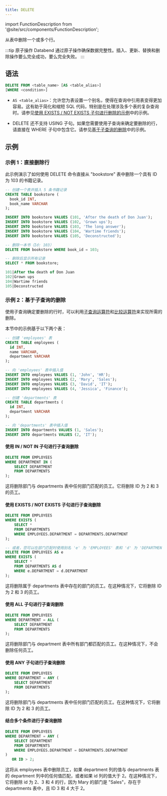 ```yaml
---
title: DELETE
---
```


import FunctionDescription from '@site/src/components/FunctionDescription';

<FunctionDescription description="引入或更新版本：v1.2.174"/>

从表中删除一个或多个行。

:::tip 原子操作
Databend 通过原子操作确保数据完整性。插入、更新、替换和删除操作要么完全成功，要么完全失败。
:::

## 语法

```sql
DELETE FROM <table_name> [AS <table_alias>] 
[WHERE <condition>]
```
- `AS <table_alias>`：允许您为表设置一个别名，使得在查询中引用表变得更加容易。这有助于简化和缩短 SQL 代码，特别是在处理涉及多个表的复杂查询时。请参见[使用 EXISTS / NOT EXISTS 子句进行删除的示例](#deleting-with-subquery-using-exists--not-exists-clause)中的示例。

- DELETE 还不支持 USING 子句。如果您需要使用子查询来确定要删除的行，请直接在 WHERE 子句中包含它。请参见[基于子查询的删除](#subquery-based-deletions)中的示例。

## 示例

### 示例 1：直接删除行

此示例演示了如何使用 DELETE 命令直接从 "bookstore" 表中删除一个具有 ID 为 103 的书籍记录。

```sql
-- 创建一个表并插入 5 条书籍记录
CREATE TABLE bookstore (
  book_id INT,
  book_name VARCHAR
);

INSERT INTO bookstore VALUES (101, 'After the death of Don Juan');
INSERT INTO bookstore VALUES (102, 'Grown ups');
INSERT INTO bookstore VALUES (103, 'The long answer');
INSERT INTO bookstore VALUES (104, 'Wartime friends');
INSERT INTO bookstore VALUES (105, 'Deconstructed');

-- 删除一本书（Id: 103）
DELETE FROM bookstore WHERE book_id = 103;

-- 删除后显示所有记录
SELECT * FROM bookstore;

101|After the death of Don Juan
102|Grown ups
104|Wartime friends
105|Deconstructed
```

### 示例 2：基于子查询的删除

使用子查询确定要删除的行时，可以利用[子查询运算符](../30-query-operators/subquery.md)和[比较运算符](../30-query-operators/comparison.md)来实现所需的删除。

本节中的示例基于以下两个表：

```sql
-- 创建 'employees' 表
CREATE TABLE employees (
  id INT,
  name VARCHAR,
  department VARCHAR
);

-- 向 'employees' 表中插入值
INSERT INTO employees VALUES (1, 'John', 'HR');
INSERT INTO employees VALUES (2, 'Mary', 'Sales');
INSERT INTO employees VALUES (3, 'David', 'IT');
INSERT INTO employees VALUES (4, 'Jessica', 'Finance');

-- 创建 'departments' 表
CREATE TABLE departments (
  id INT,
  department VARCHAR
);

-- 向 'departments' 表中插入值
INSERT INTO departments VALUES (1, 'Sales');
INSERT INTO departments VALUES (2, 'IT');
```

#### 使用 IN / NOT IN 子句进行子查询删除

```sql
DELETE FROM EMPLOYEES
WHERE DEPARTMENT IN (
    SELECT DEPARTMENT
    FROM DEPARTMENTS
);
```
这将删除部门与 departments 表中任何部门匹配的员工。它将删除 ID 为 2 和 3 的员工。

#### 使用 EXISTS / NOT EXISTS 子句进行子查询删除

```sql
DELETE FROM EMPLOYEES
WHERE EXISTS (
    SELECT *
    FROM DEPARTMENTS
    WHERE EMPLOYEES.DEPARTMENT = DEPARTMENTS.DEPARTMENT
);

-- 或者，您可以在部门匹配时使用别名 'e' 为 'EMPLOYEES' 表和 'd' 为 'DEPARTMENTS' 表删除员工。
DELETE FROM EMPLOYEES AS e
WHERE EXISTS (
    SELECT *
    FROM DEPARTMENTS AS d
    WHERE e.DEPARTMENT = d.DEPARTMENT
);
```
这将删除属于 departments 表中存在的部门的员工。在这种情况下，它将删除 ID 为 2 和 3 的员工。

#### 使用 ALL 子句进行子查询删除

```sql
DELETE FROM EMPLOYEES
WHERE DEPARTMENT = ALL (
    SELECT DEPARTMENT
    FROM DEPARTMENTS
);
```
这将删除部门与 department 表中所有部门都匹配的员工。在这种情况下，不会删除任何员工。

#### 使用 ANY 子句进行子查询删除

```sql
DELETE FROM EMPLOYEES
WHERE DEPARTMENT = ANY (
    SELECT DEPARTMENT
    FROM DEPARTMENTS
);
```
这将删除部门与 departments 表中任何部门匹配的员工。在这种情况下，它将删除 ID 为 2 和 3 的员工。

#### 结合多个条件进行子查询删除

```sql
DELETE FROM EMPLOYEES
WHERE DEPARTMENT = ANY (
    SELECT DEPARTMENT
    FROM DEPARTMENTS
    WHERE EMPLOYEES.DEPARTMENT = DEPARTMENTS.DEPARTMENT
)
   OR ID > 2;
```

这将从 employees 表中删除员工，如果 department 列的值与 departments 表的 department 列中的任何值匹配，或者如果 id 列的值大于 2。在这种情况下，它将删除 id 为 2、3 和 4 的行，因为 Mary 的部门是 "Sales"，存在于 departments 表中，且 ID 3 和 4 大于 2。